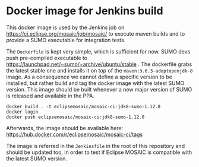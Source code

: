 # Docker image for Jenkins build

This docker image is used by the Jenkins job on https://ci.eclipse.org/mosaic/job/mosaic/ to execute maven 
builds and to provide a SUMO executable for integration tests.

The `Dockerfile` is kept very simple, which is sufficient for now. SUMO devs push pre-compiled executable to 
https://launchpad.net/~sumo/+archive/ubuntu/stable . The dockerfile grabs the latest stable one and installs it on top
of the `maven:3.6.3-adoptopenjdk-8` image. As a consequence we cannot define a specific version to be installed, but rather
build and tag the docker image with the latest SUMO version. This image should be built whenever a new major version of SUMO is released
and available in the PPA.

```shell script
docker build . -t eclipsemosaic/mosaic-ci:jdk8-sumo-1.12.0
docker login
docker push eclipsemosaic/mosaic-ci:jdk8-sumo-1.12.0
```  

Afterwards, the image should be available here: https://hub.docker.com/r/eclipsemosaic/mosaic-ci/tags

The image is referred in the `Jenkinsfile` in the root of this repository and should be updated too, in order to test if Eclipse MOSAIC 
is compatible with the latest SUMO version.